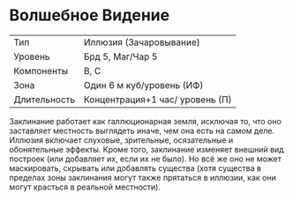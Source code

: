 
# Волшебное Видение

| | |
|---|---|
|Тип|Иллюзия (Зачаровывание)|
|Уровень| Брд 5, Маг/Чар 5|
|Компоненты| В, С|
|Зона| Один 6 м куб/уровень (ИФ)|
|Длительность| Концентрация+1 час/ уровень (П)|

Заклинание работает как галлюционарная земля, исключая то, что оно заставляет местность выглядеть иначе, чем она есть на самом деле. Иллюзия включает слуховые, зрительные, осязательные и обонятельные эффекты. Кроме того, заклинание изменяет внешний вид построек (или добавляет их, если их не было). Но всё же оно не может маскировать, скрывать или добавлять существа (хотя существа в пределах зоны заклинания могут также прятаться в иллюзии, как они могут красться в реальной местности).